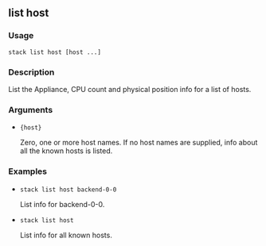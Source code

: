 ## list host

### Usage

`stack list host [host ...]`

### Description

List the Appliance, CPU count and physical position info for
	a list of hosts.

### Arguments

* `{host}`

   Zero, one or more host names. If no host names are supplied, info about
	all the known hosts is listed.


### Examples

* `stack list host backend-0-0`

   List info for backend-0-0.

* `stack list host`

   List info for all known hosts.



